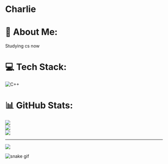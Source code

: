 # Charlie
# 💫 About Me:
Studying cs now


# 💻 Tech Stack:
![C++](https://img.shields.io/badge/c++-%2300599C.svg?style=for-the-badge&logo=c%2B%2B&logoColor=white)


# 📊 GitHub Stats:
![](https://github-readme-stats.vercel.app/api?username=ChArlieXiAo0403&theme=dark&hide_border=false&include_all_commits=false&count_private=false)<br/>
![](https://nirzak-streak-stats.vercel.app/?user=ChArlieXiAo0403&theme=dark&hide_border=false)<br/>
![](https://github-readme-stats.vercel.app/api/top-langs/?username=ChArlieXiAo0403&theme=dark&hide_border=false&include_all_commits=false&count_private=false&layout=compact)

---
[![](https://visitcount.itsvg.in/api?id=ChArlieXiAo0403&icon=0&color=0)](https://visitcount.itsvg.in)

<!-- Proudly created with GPRM ( https://gprm.itsvg.in ) -->
![snake gif](https://github.com/C/ChrArlieXiAo0403/blob/output/github-snake-dark.svg)
